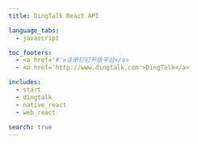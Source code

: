 ```yaml
---
title: DingTalk React API 

language_tabs:
  - javascript

toc_footers:
  - <a href='#'>注册钉钉开放平台</a>
  - <a href='http://www.dingtalk.com'>DingTalk</a>

includes:
  - start
  - dingtalk
  - native_react
  - web_react
  
search: true
--- 
```



